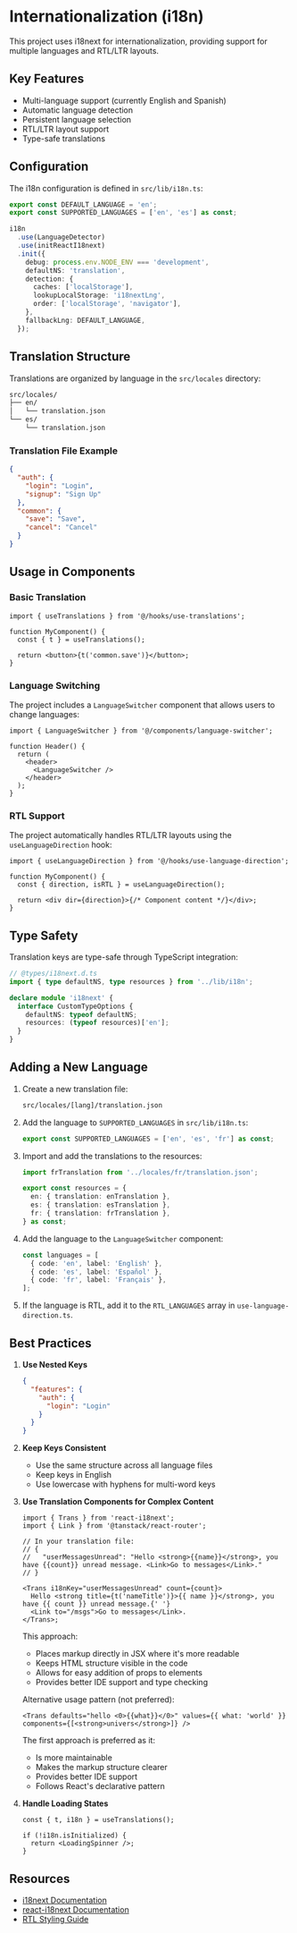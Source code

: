 # Internationalization (i18n)

This project uses i18next for internationalization, providing support for multiple languages and RTL/LTR layouts.

## Key Features

- Multi-language support (currently English and Spanish)
- Automatic language detection
- Persistent language selection
- RTL/LTR layout support
- Type-safe translations

## Configuration

The i18n configuration is defined in `src/lib/i18n.ts`:

```typescript
export const DEFAULT_LANGUAGE = 'en';
export const SUPPORTED_LANGUAGES = ['en', 'es'] as const;

i18n
  .use(LanguageDetector)
  .use(initReactI18next)
  .init({
    debug: process.env.NODE_ENV === 'development',
    defaultNS: 'translation',
    detection: {
      caches: ['localStorage'],
      lookupLocalStorage: 'i18nextLng',
      order: ['localStorage', 'navigator'],
    },
    fallbackLng: DEFAULT_LANGUAGE,
  });
```

## Translation Structure

Translations are organized by language in the `src/locales` directory:

```sh
src/locales/
├── en/
│   └── translation.json
└── es/
    └── translation.json
```

### Translation File Example

```json
{
  "auth": {
    "login": "Login",
    "signup": "Sign Up"
  },
  "common": {
    "save": "Save",
    "cancel": "Cancel"
  }
}
```

## Usage in Components

### Basic Translation

```tsx
import { useTranslations } from '@/hooks/use-translations';

function MyComponent() {
  const { t } = useTranslations();

  return <button>{t('common.save')}</button>;
}
```

### Language Switching

The project includes a `LanguageSwitcher` component that allows users to change languages:

```tsx
import { LanguageSwitcher } from '@/components/language-switcher';

function Header() {
  return (
    <header>
      <LanguageSwitcher />
    </header>
  );
}
```

### RTL Support

The project automatically handles RTL/LTR layouts using the `useLanguageDirection` hook:

```tsx
import { useLanguageDirection } from '@/hooks/use-language-direction';

function MyComponent() {
  const { direction, isRTL } = useLanguageDirection();

  return <div dir={direction}>{/* Component content */}</div>;
}
```

## Type Safety

Translation keys are type-safe through TypeScript integration:

```typescript
// @types/i18next.d.ts
import { type defaultNS, type resources } from '../lib/i18n';

declare module 'i18next' {
  interface CustomTypeOptions {
    defaultNS: typeof defaultNS;
    resources: (typeof resources)['en'];
  }
}
```

## Adding a New Language

1. Create a new translation file:

   ```sh
   src/locales/[lang]/translation.json
   ```

2. Add the language to `SUPPORTED_LANGUAGES` in `src/lib/i18n.ts`:

   ```typescript
   export const SUPPORTED_LANGUAGES = ['en', 'es', 'fr'] as const;
   ```

3. Import and add the translations to the resources:

   ```typescript
   import frTranslation from '../locales/fr/translation.json';

   export const resources = {
     en: { translation: enTranslation },
     es: { translation: esTranslation },
     fr: { translation: frTranslation },
   } as const;
   ```

4. Add the language to the `LanguageSwitcher` component:

   ```typescript
   const languages = [
     { code: 'en', label: 'English' },
     { code: 'es', label: 'Español' },
     { code: 'fr', label: 'Français' },
   ];
   ```

5. If the language is RTL, add it to the `RTL_LANGUAGES` array in `use-language-direction.ts`.

## Best Practices

1. **Use Nested Keys**

   ```json
   {
     "features": {
       "auth": {
         "login": "Login"
       }
     }
   }
   ```

2. **Keep Keys Consistent**

   - Use the same structure across all language files
   - Keep keys in English
   - Use lowercase with hyphens for multi-word keys

3. **Use Translation Components for Complex Content**

   ```tsx
   import { Trans } from 'react-i18next';
   import { Link } from '@tanstack/react-router';

   // In your translation file:
   // {
   //   "userMessagesUnread": "Hello <strong>{{name}}</strong>, you have {{count}} unread message. <Link>Go to messages</Link>."
   // }

   <Trans i18nKey="userMessagesUnread" count={count}>
     Hello <strong title={t('nameTitle')}>{{ name }}</strong>, you have {{ count }} unread message.{' '}
     <Link to="/msgs">Go to messages</Link>.
   </Trans>;
   ```

   This approach:

   - Places markup directly in JSX where it's more readable
   - Keeps HTML structure visible in the code
   - Allows for easy addition of props to elements
   - Provides better IDE support and type checking

   Alternative usage pattern (not preferred):

   ```tsx
   <Trans defaults="hello <0>{{what}}</0>" values={{ what: 'world' }} components={[<strong>univers</strong>]} />
   ```

   The first approach is preferred as it:

   - Is more maintainable
   - Makes the markup structure clearer
   - Provides better IDE support
   - Follows React's declarative pattern

4. **Handle Loading States**

   ```tsx
   const { t, i18n } = useTranslations();

   if (!i18n.isInitialized) {
     return <LoadingSpinner />;
   }
   ```

## Resources

- [i18next Documentation](https://www.i18next.com/)
- [react-i18next Documentation](https://react.i18next.com/)
- [RTL Styling Guide](https://rtlstyling.com/)
